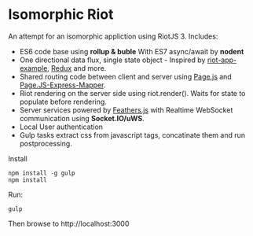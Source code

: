 # Isomorphic Riot
An attempt for an isomorphic appliction using RiotJS 3. Includes:
+ ES6 code base using **rollup & buble** With ES7 async/await by **nodent**
+ One directional data flux, single state object - Inspired by [riot-app-example](https://github.com/GianlucaGuarini/riot-app-example/), [Redux](http://redux.js.org/) and more.
+ Shared routing code between client and server using [Page.js](https://visionmedia.github.io/page.js/) and [Page.JS-Express-Mapper](https://github.com/kethinov/page.js-express-mapper.js).
+ Riot rendering on the server side using riot.render(). Waits for state to populate before rendering.
+ Server services powered by [Feathers.js](http://feathersjs.com/) with Realtime WebSocket communication using **Socket.IO/uWS**.
+ Local User authentication
+ Gulp tasks extract css from javascript tags, concatinate them and run postprocessing.

Install
```
npm install -g gulp
npm install
```
Run:
```
gulp
```
Then browse to http://localhost:3000
